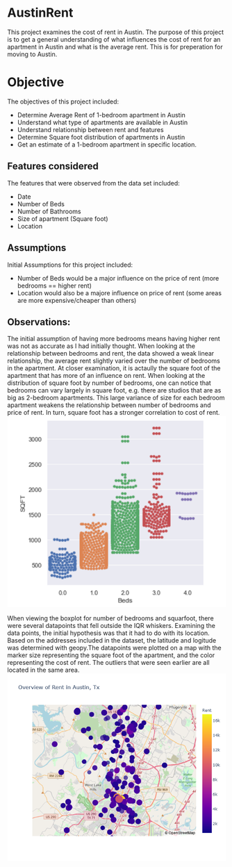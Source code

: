# AustinRent
This project examines the cost of rent in Austin. The purpose of this project is to get a general understanding of what influences the cost of rent for an apartment in Austin and what is the average rent. This is for preperation for moving to Austin.

# Objective
The objectives of this project included:
- Determine Average Rent of 1-bedroom apartment in Austin
- Understand what type of apartments are available in Austin
- Understand relationship between rent and features
- Determine Square foot distribution of apartments in Austin
- Get an estimate of a 1-bedroom apartment in specific location.

## Features considered
The features that were observed from the data set included:
- Date
- Number of Beds
- Number of Bathrooms
- Size of apartment (Square foot)
- Location

## Assumptions
Initial Assumptions for this project included:
- Number of Beds would be a major influence on the price of rent (more bedrooms == higher rent)
- Location would also be a majore influence on price of rent (some areas are more expensive/cheaper than others)

## Observations:
The initial assumption of having more bedrooms means having higher rent was not as accurate as I had initially thought. When looking at the relationship between bedrooms and rent, the data showed a weak linear relationship, the average rent slightly varied over the number of bedrooms in the apartment. At closer examination, it is actaully the square foot of the apartment that has more of an influence on rent. When looking at the distribution of square foot by number of bedrooms, one can notice that bedrooms can vary largely in square foot, e.g. there are studios that are as big as 2-bedroom apartments. This large variance of size for each bedroom apartment weakens the relationship between number of bedrooms and price of rent. In turn, square foot has a stronger correlation to cost of rent.
![Image of Squarefoot distribution by bedrooms](https://github.com/rchr157/AustinRent/blob/master/screenshots/snap6-sqft-bed-catplot.png)

When viewing the boxplot for number of bedrooms and squarfoot, there were several datapoints that fell outside the IQR whiskers.  Examining the data points, the initial hypothesis was that it had to do with its location. Based on the addresses included in the dataset, the latitude and logitude was determined with geopy.The datapoints were plotted on a map with the marker size representing the square foot of the apartment, and the color representing the cost of rent. The outliers that were seen earlier are all located in the same area.
![Image of Austin Map](https://github.com/rchr157/AustinRent/blob/master/screenshots/snap1-austin-rent-overview.png)
